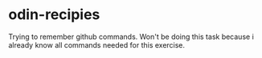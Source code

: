 # odin-recipies
Trying to remember github commands.
Won't be doing this task because i already know all commands needed for this exercise.